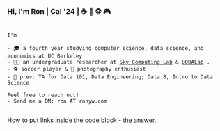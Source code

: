 ### Hi, I'm Ron | Cal '24 | :coffee: :bubble_tea: :soccer: :video_game:
<pre>
  <code>
I'm 

- 🎓 a fourth year studying computer science, data science, and economics at UC Berkeley
- 👨‍💻 an undergraduate researcher at <a href="https://sky.cs.berkeley.edu/">Sky Computing Lab</a> & <a href="https://parksinchaisri.github.io/#bobalab">BOBALab</a> .
- ⚽ soccer player & 📸 photography enthusiast
- 🍎 prev: TA for Data 101, Data Engineering; Data 8, Intro to Data Science

Feel free to reach out!
- Send me a DM: ron AT ronyw.com
  </code>
</pre>

<!-- [![GitHub Stats](https://github-readme-stats-eta-five-94.vercel.app/api?username=ronyw7&theme=calm)](https://github.com/anuraghazra/github-readme-stats) -->
<!-- [![Top Langs](https://github-readme-stats-eta-five-94.vercel.app/api/top-langs/?username=ronyw7)](https://github.com/anuraghazra/github-readme-stats) -->
<!-- [![trophy](https://github-profile-trophy.vercel.app/?username=ronyw7)](https://github.com/ryo-ma/github-profile-trophy) -->

How to put links inside the code block -
[the answer](https://stackoverflow.com/a/69061070/17140234).
